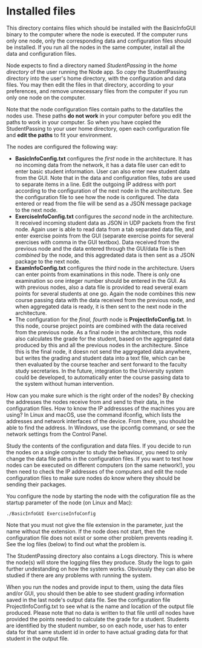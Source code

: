 # Installed files

This directory contains files which should be installed with the BasicInfoGUI binary to the computer where the node is executed. If the computer runs only one node, only the corresponding data and configuration files should be installed. If you run all the nodes in the same computer, install all the data and configuration files.

Node expects to find a directory named *StudentPassing* in the *home directory* of the user running the Node app. So *copy* the StudentPassing directory into the user's home directory, with the configuration and data files. You may then edit the files in that directory, according to your preferences, and remove unnecessary files from the computer if you run only one node on the computer.

Note that the node configuration files contain paths to the datafiles the nodes use. These paths **do not work** in your computer before you edit the paths to work in your computer. So when you have copied the StudentPassing to  your user home directory, open each configuration file and **edit the paths** to fit your environment.

The nodes are configured the following way:

* **BasicInfoConfig.txt** configures the *first* node in the architecture. It has no incoming data from the network, it has a data file user can edit to enter basic student information. User can also enter new student data from the GUI. Note that in the data and configuration files, *tabs* are used to separate items in a line. Edit the outgoing IP address with port according to the configuration of the next node in the architecture. See the configuration file to see how the node is configured. The data entered or read from the file will be send as a JSON message package to the next node.
* **ExerciseInfoConfig.txt** configures the *second* node in the architecture. It received incoming student data as JSON in UDP packets from the first node. Again user is able to read data from a tab separated data file, and enter exercise points from the GUI (separate exercise points for several exercises with comma in the GUI textbox). Data received from the previous node and the data entered through the GUI/data file is then *combined* by the node, and this aggredated data is then sent as a JSON package to the next node.
* **ExamInfoConfig.txt** configures the *third* node in the architecture. Users can enter points from examinations in this node. There is only one examination so one integer number should be entered in the GUI. As with previous nodes, also a data file is provided to read several exam points for several students at one go. Again the node combines this new course passing data with the data received from the previous node, and when aggregated data is ready, it is then sent to the next node in the architecture.
* The configuration for the *final, fourth* node is **ProjectInfoConfig.txt**. In this node, course project points are combined with the data received from the previous node. As a final node in the architecture, this node also calculates the grade for the student, based on the aggregated data produced by this and all the previous nodes in the architecture. Since this is the final node, it doesn not send the aggregated data anywhere, but writes the grading and student data into a text file, which can be then evaluated by the course teacher and sent forward to the faculty study secretaries. In the future, integration to the University system could be developed, to automatically enter the course passing data to the system without human intervention.

How can you make sure which is the right order of the nodes? By checking the addresses the nodes receive from and send to their data, in the configuration files. 
How to know the IP addressses of the machines you are using? In Linux and macOS, use the command ifconfig, which lists the addresses and network interfaces of the device. From there, you should be able to find the address. In Windows, use the ipconfig command, or see the network settings from the Control Panel.

Study the contents of the configuration and data files. If you decide to run the nodes on a single computer to study the behaviour, you need to only change the data file paths in the configuration files. If you want to test how nodes can be executed on different computers (on the same network!), you then need to check the IP addresses of the computers and edit the node configuration files to make sure nodes do know where they should be sending their packages.

You configure the node by starting the node with the cofiguration file as the startup parameter of the node (on Linux and Mac):

    ./BasicInfoGUI ExerciseInfoConfig

Note that you must not give the file extension in the parameter, just the name without the extension. If the node does not start, then the configuration file does not exist or some other problem prevents reading it. See the log files (below) to find out what the problem is.

The StudentPassing directory also contains a Logs directory. This is where the node(s) will store the logging files they produce. Study the logs to gain further undestanding on how the system works. Obviously they can also be studied if there are any problems with running the system.

When you run the nodes and provide input to them, using the data files and/or GUI, you should then be able to see student grading information saved in the last node's output data file. See the configuration file ProjectInfoConfig.txt to see what is the name and location of the output file produced. Please note that no data is written to that file until *all* nodes have provided the points needed to calculate the grade for a student. Students are identified by the student number, so on each node, user has to enter data for that same student id in order to have actual grading data for that student in the output file.

